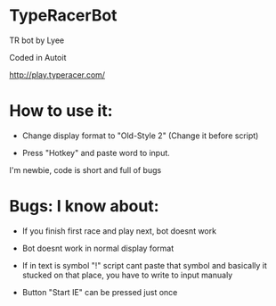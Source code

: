 # TypeRacerBot

TR bot by Lyee

Coded in Autoit



http://play.typeracer.com/

# How to use it:

- Change display format to "Old-Style 2" (Change it before script)

- Press "Hotkey" and paste word to input.


I'm newbie, code is short and full of bugs


# Bugs: I know about:

- If you finish first race and play next, bot doesnt work

- Bot doesnt work in normal display format

- If in text is symbol "!" script cant paste that symbol and basically it stucked on that place, you have to write to input manualy

- Button "Start IE" can be pressed just once
